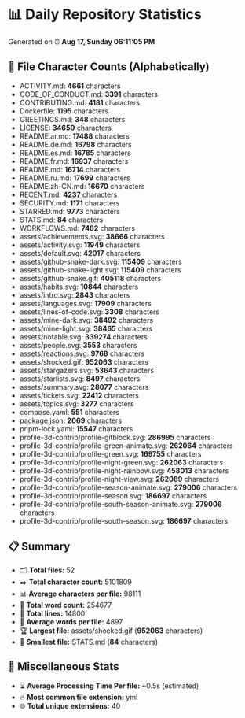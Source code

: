 # 📊 Daily Repository Statistics
Generated on ⏰ **Aug 17, Sunday 06:11:05 PM**

## 📂 File Character Counts (Alphabetically)
- ACTIVITY.md: **4661** characters
- CODE_OF_CONDUCT.md: **3391** characters
- CONTRIBUTING.md: **4181** characters
- Dockerfile: **1195** characters
- GREETINGS.md: **348** characters
- LICENSE: **34650** characters
- README.ar.md: **17488** characters
- README.de.md: **16798** characters
- README.es.md: **16785** characters
- README.fr.md: **16937** characters
- README.md: **16714** characters
- README.ru.md: **17699** characters
- README.zh-CN.md: **16670** characters
- RECENT.md: **4237** characters
- SECURITY.md: **1171** characters
- STARRED.md: **9773** characters
- STATS.md: **84** characters
- WORKFLOWS.md: **7482** characters
- assets/achievements.svg: **38666** characters
- assets/activity.svg: **11949** characters
- assets/default.svg: **42017** characters
- assets/github-snake-dark.svg: **115409** characters
- assets/github-snake-light.svg: **115409** characters
- assets/github-snake.gif: **405118** characters
- assets/habits.svg: **10844** characters
- assets/intro.svg: **2843** characters
- assets/languages.svg: **17909** characters
- assets/lines-of-code.svg: **3308** characters
- assets/mine-dark.svg: **38492** characters
- assets/mine-light.svg: **38465** characters
- assets/notable.svg: **339274** characters
- assets/people.svg: **3553** characters
- assets/reactions.svg: **9768** characters
- assets/shocked.gif: **952063** characters
- assets/stargazers.svg: **53643** characters
- assets/starlists.svg: **8497** characters
- assets/summary.svg: **28077** characters
- assets/tickets.svg: **22412** characters
- assets/topics.svg: **3277** characters
- compose.yaml: **551** characters
- package.json: **2069** characters
- pnpm-lock.yaml: **15547** characters
- profile-3d-contrib/profile-gitblock.svg: **286995** characters
- profile-3d-contrib/profile-green-animate.svg: **262064** characters
- profile-3d-contrib/profile-green.svg: **169755** characters
- profile-3d-contrib/profile-night-green.svg: **262063** characters
- profile-3d-contrib/profile-night-rainbow.svg: **458013** characters
- profile-3d-contrib/profile-night-view.svg: **262089** characters
- profile-3d-contrib/profile-season-animate.svg: **279006** characters
- profile-3d-contrib/profile-season.svg: **186697** characters
- profile-3d-contrib/profile-south-season-animate.svg: **279006** characters
- profile-3d-contrib/profile-south-season.svg: **186697** characters

## 📋 Summary
- 🗂️ **Total files:** 52
- ✒️ **Total character count:** 5101809
- 📊 **Average characters per file:** 98111
- 📝 **Total word count:** 254677
- 🧾 **Total lines:** 14800
- 📐 **Average words per file:** 4897
- 🏆 **Largest file:** assets/shocked.gif (**952063** characters)
- 🥉 **Smallest file:** STATS.md (**84** characters)

## 🌟 Miscellaneous Stats
- ⌛ **Average Processing Time Per file:** ~0.5s (estimated)
- 🔥 **Most common file extension:** yml
- 🌐 **Total unique extensions:** 40
